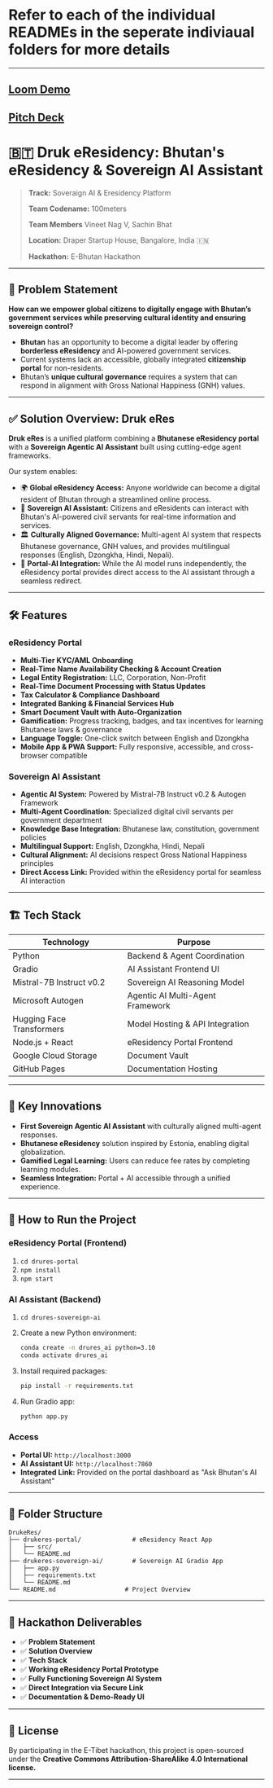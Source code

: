 # Refer to each of the individual READMEs in the seperate indiviaual folders for more details
---

## [Loom Demo](https://www.loom.com/share/370d416c4c73467abaacf8dfff86f300?sid=5dfb9282-4630-40aa-acd9-8e63b8a0df3c)

## [Pitch Deck](https://www.canva.com/design/DAGrsi4sdCQ/G4Z4lxAYvH-dwCUPNaJNhA/edit?utm_content=DAGrsi4sdCQ&utm_campaign=designshare&utm_medium=link2&utm_source=sharebutton)

# 🇧🇹 Druk eResidency: Bhutan's eResidency & Sovereign AI Assistant

> **Track:** Soveraign AI & Eresidency Platform
> 
> **Team Codename:** 100meters
>
> **Team Members** Vineet Nag V, Sachin Bhat
> 
> **Location:** Draper Startup House, Bangalore, India 🇮🇳
> 
> **Hackathon:** E-Bhutan Hackathon 
---

## 🛑 Problem Statement

**How can we empower global citizens to digitally engage with Bhutan’s government services while preserving cultural identity and ensuring sovereign control?**

* **Bhutan** has an opportunity to become a digital leader by offering **borderless eResidency** and AI-powered government services.
* Current systems lack an accessible, globally integrated **citizenship portal** for non-residents.
* Bhutan’s **unique cultural governance** requires a system that can respond in alignment with Gross National Happiness (GNH) values.

---

## ✅ Solution Overview: Druk eRes

**Druk eRes** is a unified platform combining a **Bhutanese eResidency portal** with a **Sovereign Agentic AI Assistant** built using cutting-edge agent frameworks.

Our system enables:

* 🌍 **Global eResidency Access:** Anyone worldwide can become a digital resident of Bhutan through a streamlined online process.
* 🤖 **Sovereign AI Assistant:** Citizens and eResidents can interact with Bhutan's AI-powered civil servants for real-time information and services.
* 🏛️ **Culturally Aligned Governance:** Multi-agent AI system that respects Bhutanese governance, GNH values, and provides multilingual responses (English, Dzongkha, Hindi, Nepali).
* 🔗 **Portal-AI Integration:** While the AI model runs independently, the eResidency portal provides direct access to the AI assistant through a seamless redirect.

---

## 🛠️ Features

### eResidency Portal

* **Multi-Tier KYC/AML Onboarding**
* **Real-Time Name Availability Checking & Account Creation**
* **Legal Entity Registration:** LLC, Corporation, Non-Profit
* **Real-Time Document Processing with Status Updates**
* **Tax Calculator & Compliance Dashboard**
* **Integrated Banking & Financial Services Hub**
* **Smart Document Vault with Auto-Organization**
* **Gamification:** Progress tracking, badges, and tax incentives for learning Bhutanese laws & governance
* **Language Toggle:** One-click switch between English and Dzongkha
* **Mobile App & PWA Support:** Fully responsive, accessible, and cross-browser compatible

### Sovereign AI Assistant

* **Agentic AI System:** Powered by Mistral-7B Instruct v0.2 & Autogen Framework
* **Multi-Agent Coordination:** Specialized digital civil servants per government department
* **Knowledge Base Integration:** Bhutanese law, constitution, government policies
* **Multilingual Support:** English, Dzongkha, Hindi, Nepali
* **Cultural Alignment:** AI decisions respect Gross National Happiness principles
* **Direct Access Link:** Provided within the eResidency portal for seamless AI interaction

---

## 🏗️ Tech Stack

| Technology                | Purpose                           |
| ------------------------- | --------------------------------- |
| Python                    | Backend & Agent Coordination      |
| Gradio                    | AI Assistant Frontend UI          |
| Mistral-7B Instruct v0.2  | Sovereign AI Reasoning Model      |
| Microsoft Autogen         | Agentic AI Multi-Agent Framework  |
| Hugging Face Transformers | Model Hosting & API Integration   |
| Node.js + React           | eResidency Portal Frontend        |
| Google Cloud Storage      | Document Vault                    |
| GitHub Pages              | Documentation Hosting             |

---

## 🎯 Key Innovations

* **First Sovereign Agentic AI Assistant** with culturally aligned multi-agent responses.
* **Bhutanese eResidency** solution inspired by Estonia, enabling digital globalization.
* **Gamified Legal Learning:** Users can reduce fee rates by completing learning modules.
* **Seamless Integration:** Portal + AI accessible through a unified experience.

---

## 🚀 How to Run the Project

### eResidency Portal (Frontend)

1. `cd drures-portal`
2. `npm install`
3. `npm start`

### AI Assistant (Backend)

1. `cd drures-sovereign-ai`
2. Create a new Python environment:

   ```bash
   conda create -n drures_ai python=3.10
   conda activate drures_ai
   ```
3. Install required packages:

   ```bash
   pip install -r requirements.txt
   ```
4. Run Gradio app:

   ```bash
   python app.py
   ```

### Access

* **Portal UI:** `http://localhost:3000`
* **AI Assistant UI:** `http://localhost:7860`
* **Integrated Link:** Provided on the portal dashboard as "Ask Bhutan's AI Assistant"

---

## 📝 Folder Structure

```
DrukeRes/
├── drukeres-portal/              # eResidency React App
│   ├── src/
│   └── README.md
├── drukeres-sovereign-ai/        # Sovereign AI Gradio App
│   ├── app.py
│   ├── requirements.txt
│   └── README.md
└── README.md                   # Project Overview
```

---

## 🌟 Hackathon Deliverables

* ✅ **Problem Statement**
* ✅ **Solution Overview**
* ✅ **Tech Stack**
* ✅ **Working eResidency Portal Prototype**
* ✅ **Fully Functioning Sovereign AI System**
* ✅ **Direct Integration via Secure Link**
* ✅ **Documentation & Demo-Ready UI**

---

## 📜 License

By participating in the E-Tibet hackathon, this project is open-sourced under the **Creative Commons Attribution-ShareAlike 4.0 International license.**

---

